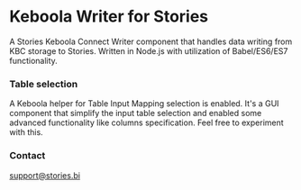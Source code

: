 # Keboola Writer for Stories

A Stories Keboola Connect Writer component that handles data writing from KBC storage to Stories. Written in Node.js with utilization of Babel/ES6/ES7 functionality.

### Table selection

A Keboola helper for Table Input Mapping selection is enabled. It's a GUI component that simplify the input table selection and enabled some advanced functionality like columns specification. Feel free to experiment with this.

### Contact

support@stories.bi